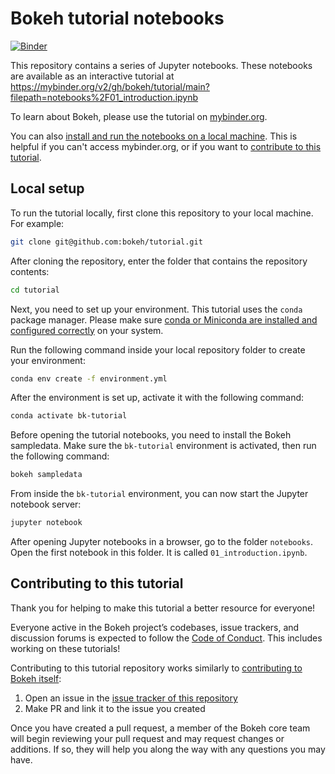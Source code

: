 # Bokeh tutorial notebooks

[![Binder](https://mybinder.org/badge_logo.svg)](https://mybinder.org/v2/gh/bokeh/tutorial/main?filepath=notebooks%2F01_introduction.ipynb)

This repository contains a series of Jupyter notebooks.
These notebooks are available as an interactive tutorial at
https://mybinder.org/v2/gh/bokeh/tutorial/main?filepath=notebooks%2F01_introduction.ipynb

To learn about Bokeh, please use the tutorial on [mybinder.org](https://mybinder.org/v2/gh/bokeh/tutorial/main?filepath=notebooks%2F01_introduction.ipynb).

You can also [install and run the notebooks on a local machine](#local-setup).
This is helpful if you can't access mybinder.org, or if you want to
[contribute to this tutorial](#contributing-to-this-tutorial).

## Local setup

To run the tutorial locally, first clone this repository to your local machine.
For example:

```bash
git clone git@github.com:bokeh/tutorial.git
```

After cloning the repository, enter the folder that contains the repository contents:

```bash
cd tutorial
```

Next, you need to set up your environment. This tutorial uses the `conda` package
manager.
Please make sure
[conda or Miniconda are installed and configured correctly](https://docs.conda.io/projects/conda/en/stable/)
on your system.

Run the following command inside your local repository folder to create your environment:

```bash
conda env create -f environment.yml
```

After the environment is set up, activate it with the following command:

```bash
conda activate bk-tutorial
```

Before opening the tutorial notebooks, you need to install the Bokeh sampledata.
Make sure the ``bk-tutorial`` environment is activated, then run the following command:

```bash
bokeh sampledata
```

From inside the  ``bk-tutorial`` environment, you can now start the Jupyter notebook
server:

```bash
jupyter notebook
```

After opening Jupyter notebooks in a browser, go to the folder `notebooks`.
Open the first notebook in this folder. It is called `01_introduction.ipynb`.

## Contributing to this tutorial

Thank you for helping to make this tutorial a better resource for everyone!

Everyone active in the Bokeh project’s codebases, issue trackers, and discussion forums
is expected to follow the
[Code of Conduct](https://github.com/bokeh/bokeh/blob/main/docs/CODE_OF_CONDUCT.md).
This includes working on these tutorials!

Contributing to this tutorial repository works similarly to
[contributing to Bokeh itself](https://docs.bokeh.org/en/latest/docs/dev_guide.html):

1. Open an issue in the [issue tracker of this repository](https://github.com/bokeh/tutorial/issues)
2. Make PR and link it to the issue you created

Once you have created a pull request, a member of the Bokeh core team will begin reviewing your pull request and may request changes or additions. If so, they will help you along the way with any questions you may have.
